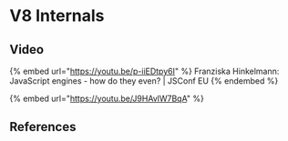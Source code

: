 # V8 Internals

## Video

{% embed url="https://youtu.be/p-iiEDtpy6I" %}
Franziska Hinkelmann: JavaScript engines - how do they even? | JSConf EU
{% endembed %}



{% embed url="https://youtu.be/J9HAvlW7BqA" %}



## References

